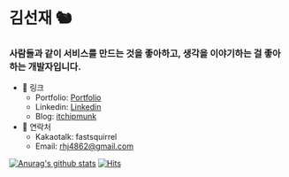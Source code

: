 # 김선재 🐿️

### 사람들과 같이 서비스를 만드는 것을 좋아하고, 생각을 이야기하는 걸 좋아하는 개발자입니다.

- 🔗 링크
  - Portfolio: [Portfolio](https://github.com/kor-Chipmunk/resume)
  - Linkedin: [Linkedin](https://www.linkedin.com/in/%EC%84%A0%EC%9E%AC-%EA%B9%80-123155129/)
  - Blog: [itchipmunk](https://itchipmunk.tistory.com)
- 💬 연락처
  - Kakaotalk: fastsquirrel
  - Email: rhj4862@gmail.com

[![Anurag's github stats](https://github-readme-stats.vercel.app/api?username=kor-Chipmunk)](https://github.com/anuraghazra/github-readme-stats)
[![Hits](https://hits.seeyoufarm.com/api/count/incr/badge.svg?url=https%3A%2F%2Fgithub.com%2Fkor-Chipmunk)](https://github.com/kor-Chipmunk)
